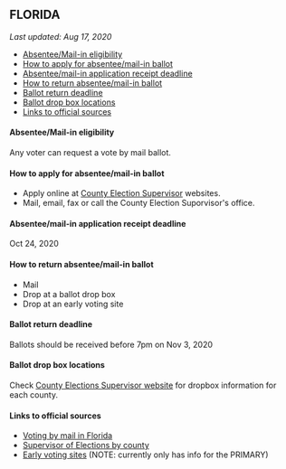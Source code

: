 ## FLORIDA

*Last updated: Aug 17, 2020*

* [Absentee/Mail-in eligibility](#absenteemail-in-eligibility)
* [How to apply for absentee/mail-in ballot](#how-to-apply-for-absenteemail-in-ballot)
* [Absentee/mail-in application receipt deadline](#absenteemail-in-application-receipt-deadline)
* [How to return absentee/mail-in ballot](#how-to-return-absenteemail-in-ballot)
* [Ballot return deadline](#ballot-return-deadline)
* [Ballot drop box locations](#ballot-drop-box-locations)
* [Links to official sources](#links-to-official-sources)


#### Absentee/Mail-in eligibility
Any voter can request a vote by mail ballot.


#### How to apply for absentee/mail-in ballot
* Apply online at [County Election Supervisor](https://dos.elections.myflorida.com/supervisors/) websites. 
* Mail, email, fax or call the County Election Suporvisor's office.


#### Absentee/mail-in application receipt deadline
Oct 24, 2020


#### How to return absentee/mail-in ballot
* Mail
* Drop at a ballot drop box
* Drop at an early voting site


#### Ballot return deadline
Ballots should be received before 7pm on Nov 3, 2020


#### Ballot drop box locations
Check [County Elections Supervisor website](https://dos.elections.myflorida.com/supervisors/) for dropbox information for each county.


#### Links to official sources
* [Voting by mail in Florida](https://dos.myflorida.com/elections/for-voters/voting/vote-by-mail/)
* [Supervisor of Elections by county](https://dos.elections.myflorida.com/supervisors/)
* [Early voting sites](https://dos.myflorida.com/elections/for-voters/voting/early-voting/) (NOTE: currently only has info for the PRIMARY)

